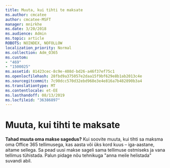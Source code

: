 ```yaml
---
title: Muuta, kui tihti te maksate
ms.author: cmcatee
author: cmcatee-MSFT
manager: mnirkhe
ms.date: 3/20/2018
ms.audience: Admin
ms.topic: article
ROBOTS: NOINDEX, NOFOLLOW
localization_priority: Normal
ms.collection: Adm_O365
ms.custom:
- "469"
- "1500025"
ms.assetid: 81423cec-8c9e-408d-bd26-a46f37ef75c1
ms.openlocfilehash: 28fbd9a375057e2daa15f9bf629e8b1ab2013c4e
ms.sourcegitcommit: 7c90dcc570d32ebd968e3e4e816a7b482890b3a4
ms.translationtype: MT
ms.contentlocale: et-EE
ms.lasthandoff: 08/13/2019
ms.locfileid: "36386897"
---
```

# <a name="change-how-often-you-pay"></a>Muuta, kui tihti te maksate

 **Tahad muuta oma makse sagedus?** Kui soovite muuta, kui tihti sa maksma oma Office 365 tellimusega, kas aasta või üks kord kuus – iga-aastane, aitame sellega. Sa pead uusi makse sageli sama tellimuse ostmiseks ja vana tellimus tühistada. Palun pidage nõu tehnikuga "anna meile helistada" suvandi abil.